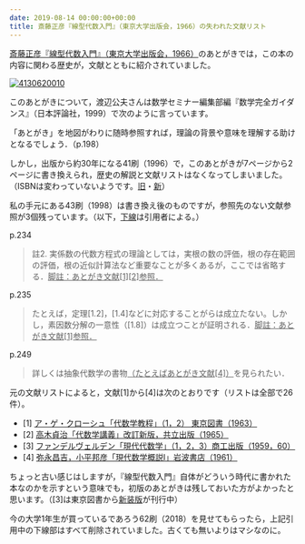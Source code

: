 ```yaml
---
date: 2019-08-14 00:00:00+00:00
title: 斎藤正彦『線型代数入門』（東京大学出版会，1966）の失われた文献リスト
---
```


[斎藤正彦『線型代数入門』（東京大学出版会，1966）](https://www.amazon.co.jp/dp/4130620010?tag=inquisitor-22)のあとがきでは，この本の内容に関わる歴史が，文献とともに紹介されていました。

[![4130620010](https://images-fe.ssl-images-amazon.com/images/P/4130620010.09.jpg)](https://www.amazon.co.jp/dp/4130620010?tag=inquisitor-22)

このあとがきについて，渡辺公夫さんは数学セミナー編集部編『数学完全ガイダンス』（日本評論社，1999）で次のように言っています。

 「あとがき」を地図がわりに随時参照すれば，理論の背景や意味を理解する助けとなるでしょう．（p.198）

しかし，出版から約30年になる41刷（1996）で，このあとがきが7ページから2ページに書き換えられ，歴史の解説と文献リストはなくなってしまいました。（ISBNは変わっていないようです。[旧](https://ci.nii.ac.jp/ncid/BN00196101)・[新](https://ci.nii.ac.jp/ncid/BA30077722)）

私の手元にある43刷（1998）は書き換え後のものですが，参照先のない文献参照が3個残っています。（以下，<span style="text-decoration: underline">下線</span>は引用者による。）

p.234

<blockquote>註2. 実係数の代数方程式の理論としては，実根の数の評価，根の存在範囲の評価，根の近似計算法など重要なことが多くあるが，ここでは省略する．<span style="text-decoration: underline">脚註：あとがき文献[1][2]参照．</span></blockquote>

p.235

<blockquote>たとえば，定理[1.2]，[1.4]などに対応することがらは成立たない。しかし，素因数分解の一意性（[1.8]）は成立つことが証明される．<span style="text-decoration: underline">脚註：あとがき文献[1]参照．</span></blockquote>

p.249

<blockquote>詳しくは抽象代数学の書物<span style="text-decoration: underline">（たとえばあとがき文献[4]）</span>を見られたい．</blockquote>

元の文献リストによると，文献[1]から[4]は次のとおりです（リストは全部で26件）。

* [1] [ア・ゲ・クローシュ「代数学教程」（1，2） 東京図書（1963）](https://www.amazon.co.jp/dp/B000JAIJA4?tag=inquisitor-22)
* [2] [高木貞治「代数学講義」改訂新版，共立出版（1965）](https://www.amazon.co.jp/dp/4320010000?tag=inquisitor-22)
* [3] [ファンデルヴェルデン「現代代数学」（1，2，3）商工出版（1959，60）](https://www.amazon.co.jp/dp/B000JASPK8?tag=inquisitor-22)
* [4] [弥永昌吉，小平邦彦「現代数学概説I」岩波書店（1961）](https://www.amazon.co.jp/dp/400005290X?tag=inquisitor-22)

ちょっと古い感じはしますが，『線型代数入門』自体がどういう時代に書かれた本なのかを示すという意味でも，初版のあとがきは残しておいた方がよかったと思います。（[3]は東京図書から[新装版](https://www.amazon.co.jp/dp/4489023006?tag=inquisitor-22)が刊行中）

今の大学1年生が買っているであろう62刷（2018）を見せてもらったら，上記引用中の下線部はすべて削除されていました。古くても無いよりはマシなのに。
